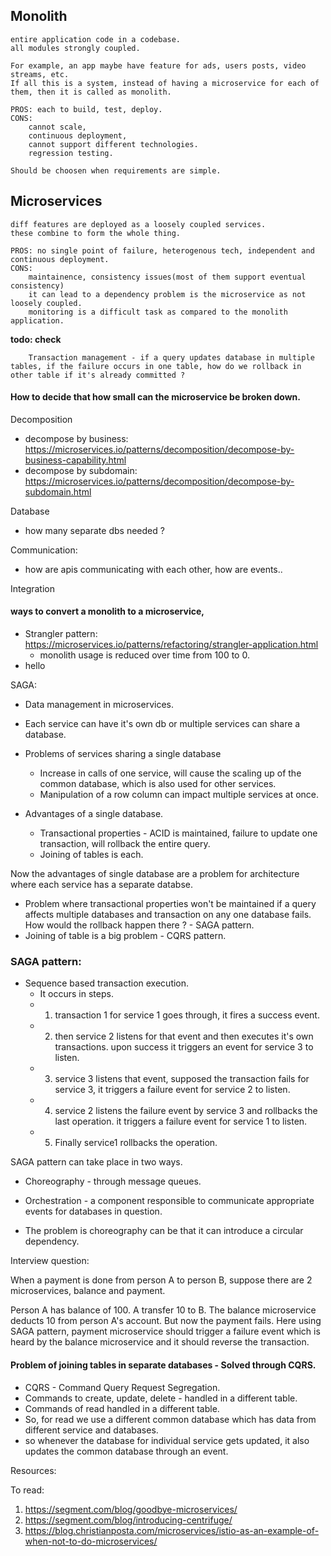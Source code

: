 ## Monolith
    entire application code in a codebase. 
    all modules strongly coupled. 

    For example, an app maybe have feature for ads, users posts, video streams, etc. 
    If all this is a system, instead of having a microservice for each of them, then it is called as monolith. 

    PROS: each to build, test, deploy. 
    CONS: 
        cannot scale, 
        continuous deployment,
        cannot support different technologies.
        regression testing. 

    Should be choosen when requirements are simple. 

## Microservices

    diff features are deployed as a loosely coupled services. 
    these combine to form the whole thing. 

    PROS: no single point of failure, heterogenous tech, independent and continuous deployment. 
    CONS: 
        maintainence, consistency issues(most of them support eventual consistency)
        it can lead to a dependency problem is the microservice as not loosely coupled.
        monitoring is a difficult task as compared to the monolith application.




<strong>todo: check</strong>

        Transaction management - if a query updates database in multiple tables, if the failure occurs in one table, how do we rollback in other table if it's already committed ?

#### How to decide that how small can the microservice be broken down. 

Decomposition 
- decompose by business: https://microservices.io/patterns/decomposition/decompose-by-business-capability.html
- decompose by subdomain: https://microservices.io/patterns/decomposition/decompose-by-subdomain.html

Database
- how many separate dbs needed ? 

Communication: 
- how are apis communicating with each other, how are events..

Integration 

#### ways to convert a monolith to a microservice,
- Strangler pattern: https://microservices.io/patterns/refactoring/strangler-application.html
    - monolith usage is reduced over time from 100 to 0.
- hello

SAGA:
- Data management in microservices.
- Each service can have it's own db or multiple services can share a database.

- Problems of services sharing a single database 
  - Increase in calls of one service, will cause the scaling up of the common database, which is also used for other services.
  - Manipulation of a row column can impact multiple services at once. 
- Advantages of a single database.
  - Transactional properties - ACID is maintained, failure to update one transaction, will rollback the entire query.
  - Joining of tables is each.

Now the advantages of single database are a problem for architecture where each service has a separate databse.
- Problem where transactional properties won't be maintained if a query affects multiple databases and transaction on any one database fails. How would the rollback happen there ? - SAGA pattern.
- Joining of table is a big problem - CQRS pattern.

### SAGA pattern:
- Sequence based transaction execution.
  - It occurs in steps. 
  - 1. transaction 1 for service 1 goes through, it fires a success event. 
  - 2. then service 2 listens for that event and then executes it's own transactions. upon success it triggers an event for service 3 to listen.
  - 3. service 3 listens that event, supposed the transaction fails for service 3, it triggers a failure event for service 2 to listen.
  - 4. service 2 listens the failure event by service 3 and rollbacks the last operation. it triggers a failure event for service 1 to listen.
  - 5. Finally service1 rollbacks the operation.

SAGA pattern can take place in two ways.
- Choreography - through message queues.
- Orchestration - a component responsible to communicate appropriate events for databases in question.

- The problem is choreography can be that it can introduce a circular dependency.

Interview question:

When a payment is done from person A to person B, suppose there are 2 microservices, balance and payment. 

Person A has balance of 100.
A transfer 10 to B. 
The balance microservice deducts 10 from person A's account.
But now the payment fails. 
Here using SAGA pattern, payment microservice should trigger a failure event which is heard by the balance microservice and it should reverse the transaction.


#### Problem of joining tables in separate databases - Solved through CQRS.
- CQRS - Command Query Request Segregation.
- Commands to create, update, delete - handled in a different table.
- Commands of read handled in a different table.
- So, for read we use a different common database which has data from different service and databases.
- so whenever the database for individual service gets updated, it also updates the common database through an event.

Resources:

To read:
1. https://segment.com/blog/goodbye-microservices/
2. https://segment.com/blog/introducing-centrifuge/
3. https://blog.christianposta.com/microservices/istio-as-an-example-of-when-not-to-do-microservices/
